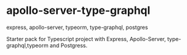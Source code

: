 # apollo-server-type-graphql
express, apollo-server, typeorm, type-graphql, postgres

Starter pack for Typescript project with Express, Apollo-Server, type-graphql,typeorm and Postgress.
